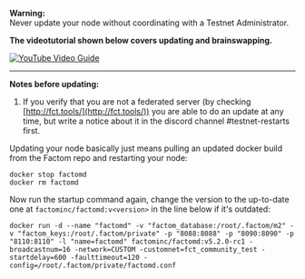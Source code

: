 **Warning:**  
Never update your node without coordinating with a Testnet Administrator.

**The videotutorial shown below covers updating and brainswapping.**

[![YouTube Video Guide](http://img.youtube.com/vi/od1P_QXk91M/0.jpg)](http://www.youtube.com/watch?v=od1P_QXk91M)

----
**Notes before updating:**
1. If you verify that you are not a federated server (by checking [http://fct.tools/](http://fct.tools/)) you are able to do an update at any time, but write a notice about it in the discord channel #testnet-restarts first.

Updating your node basically just means pulling an updated docker build from the Factom repo and restarting your node:

    docker stop factomd
    docker rm factomd
    
Now run the startup command again, change the version to the up-to-date one at `factominc/factomd:v<version>` in the line below if it's outdated:

`docker run -d --name "factomd" -v "factom_database:/root/.factom/m2" -v "factom_keys:/root/.factom/private" -p "8088:8088" -p "8090:8090" -p "8110:8110" -l "name=factomd" factominc/factomd:v5.2.0-rc1 -broadcastnum=16 -network=CUSTOM -customnet=fct_community_test -startdelay=600 -faulttimeout=120 -config=/root/.factom/private/factomd.conf`
